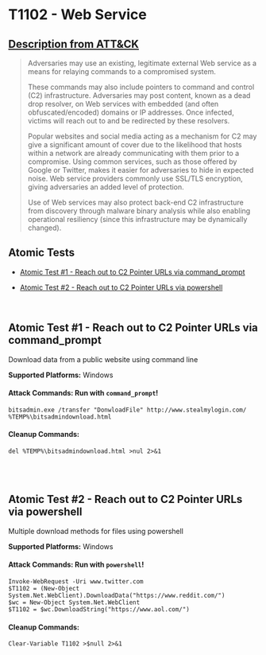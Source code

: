 # T1102 - Web Service
## [Description from ATT&CK](https://attack.mitre.org/wiki/Technique/T1102)
<blockquote>Adversaries may use an existing, legitimate external Web service as a means for relaying commands to a compromised system.

These commands may also include pointers to command and control (C2) infrastructure. Adversaries may post content, known as a dead drop resolver, on Web services with embedded (and often obfuscated/encoded) domains or IP addresses. Once infected, victims will reach out to and be redirected by these resolvers.

Popular websites and social media acting as a mechanism for C2 may give a significant amount of cover due to the likelihood that hosts within a network are already communicating with them prior to a compromise. Using common services, such as those offered by Google or Twitter, makes it easier for adversaries to hide in expected noise. Web service providers commonly use SSL/TLS encryption, giving adversaries an added level of protection.

Use of Web services may also protect back-end C2 infrastructure from discovery through malware binary analysis while also enabling operational resiliency (since this infrastructure may be dynamically changed).</blockquote>

## Atomic Tests

- [Atomic Test #1 - Reach out to C2 Pointer URLs via command_prompt](#atomic-test-1---reach-out-to-c2-pointer-urls-via-command_prompt)

- [Atomic Test #2 - Reach out to C2 Pointer URLs via powershell](#atomic-test-2---reach-out-to-c2-pointer-urls-via-powershell)


<br/>

## Atomic Test #1 - Reach out to C2 Pointer URLs via command_prompt
Download data from a public website using command line

**Supported Platforms:** Windows



#### Attack Commands: Run with `command_prompt`! 
```
bitsadmin.exe /transfer "DonwloadFile" http://www.stealmylogin.com/ %TEMP%\bitsadmindownload.html
```

#### Cleanup Commands:
```
del %TEMP%\bitsadmindownload.html >nul 2>&1
```





<br/>
<br/>

## Atomic Test #2 - Reach out to C2 Pointer URLs via powershell
Multiple download methods for files using powershell

**Supported Platforms:** Windows



#### Attack Commands: Run with `powershell`! 
```
Invoke-WebRequest -Uri www.twitter.com
$T1102 = (New-Object System.Net.WebClient).DownloadData("https://www.reddit.com/")
$wc = New-Object System.Net.WebClient
$T1102 = $wc.DownloadString("https://www.aol.com/")
```

#### Cleanup Commands:
```
Clear-Variable T1102 >$null 2>&1
```





<br/>
